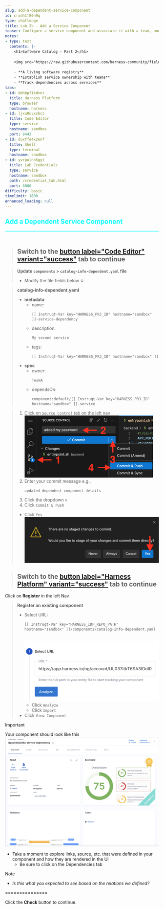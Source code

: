 ```yaml
---
slug: add-a-dependent-service-component
id: cradh1f80n9q
type: challenge
title: Lab 2b - Add a Service Component
teaser: Configure a service component and associate it with a team, and create a dependency.
notes:
- type: text
  contents: |-
    <h1>Software Catalog - Part 2</h1>

    <img src="https://raw.githubusercontent.com/harness-community/field-workshops/harness-se/se-workshop-idp/assets/images/idp_Catalog_Graph.svg" width="800" style="display: inline; vertical-align: middle;">

    - **A living software registry**
    - **Establish service ownership with teams**
    - **Track dependencies across services**
tabs:
- id: dmhbpfikdvnt
  title: Harness Platform
  type: browser
  hostname: harness
- id: ljxu0uvxsbcz
  title: Code Editor
  type: service
  hostname: sandbox
  port: 8443
- id: duxffe4x2enf
  title: Shell
  type: terminal
  hostname: sandbox
- id: yvrpulnn5gyt
  title: Lab Credentials
  type: service
  hostname: sandbox
  path: /credential_tab.html
  port: 8000
difficulty: basic
timelimit: 1600
enhanced_loading: null
---
```


<style type="text/css" rel="stylesheet">
hr.cyan { background-color: cyan; color: cyan; height: 2px; margin-bottom: -10px; }
h2.cyan { color: cyan; }
</style><h2 class="cyan">Add a Dependent Service Component</h2>
<hr class="cyan">
<br><br>

> ## Switch to the [button label="Code Editor" variant="success"](tab-1) tab to continue

> **Update `components` **>** `catalog-info-dependent.yaml` file**
> - Modify the file fields below ↓

> **catalog-info-dependent.yaml**
> - **metadata**
>   - name: <pre>`[[ Instruqt-Var key="HARNESS_PRJ_ID" hostname="sandbox" ]]-service-dependency`</pre>
>   - description: <pre>`My second service`</pre>
>   - tags: <pre>`[[ Instruqt-Var key="HARNESS_PRJ_ID" hostname="sandbox" ]]`</pre>
> - **spec**
>   - owner: <pre>`TeamA`</pre>
>   - dependsOn: <pre>`component:default/[[ Instruqt-Var key="HARNESS_PRJ_ID" hostname="sandbox" ]]-service`</pre>

> 1) Click on `Source Control` tab on the left nav \
>     ![](https://raw.githubusercontent.com/harness-community/field-workshops/harness-se/assets/images/unscripted/vs_code_commit.png)
> 2) Enter your commit message e.g., <pre>`updated dependent component details`</pre>
> 3) Click the dropdown `v`
> 4) Click `Commit & Push`
> - Click `Yes` \
>    ![](https://raw.githubusercontent.com/harness-community/field-workshops/harness-se/assets/images/unscripted/vs_code_stage_changes.png)

> ## Switch to the [button label="Harness Platform" variant="success"](tab-0) tab to continue

Click on **Register** in the left Nav <br>

> **Register an existing component**
> - Select URL: <pre>`[[ Instruqt-Var key="HARNESS_IDP_REPO_PATH" hostname="sandbox" ]]/components/catalog-info-dependent.yaml`</pre> \
>     ![](https://raw.githubusercontent.com/harness-community/field-workshops/harness-se/se-workshop-idp/assets/images/idp_component_import_url.png)
>   - Click `Analyze`
>   - Click `Import`
> - Click `View Component`


> [!IMPORTANT]
> Your component should look like this \
>    ![](https://raw.githubusercontent.com/harness-community/field-workshops/harness-se/se-workshop-idp/assets/images/idp_component_dependency_overview.png)
> - Take a moment to explore links, source, etc. that were defined in your component and how they are rendered in the UI
>   - Be sure to click on the Dependencies tab


> [!NOTE]
> - *Is this what you expected to see based on the relations we defined?*


===============

Click the **Check** button to continue.

